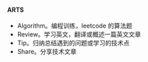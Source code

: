 #### ARTS

- Algorithm。编程训练，leetcode 的算法题
- Review。学习英文，翻译或概述一篇英文文章
- Tip。归纳总结遇到的问题或学习的技术点
- Share。分享技术文章
